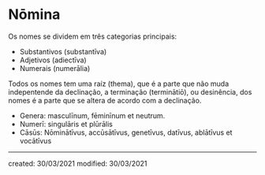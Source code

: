# Nōmina
Os nomes se dividem em três categorias principais:
- Substantivos (substantīva)
- Adjetivos (adiectīva)
- Numerais (numerālia)

Todos os nomes tem uma raíz (thema), que é a parte que não muda indepentende da declinação, a terminação (terminātiō), ou desinência, dos nomes é a parte que se altera de acordo com a declinação.

- Genera: masculīnum, fēminīnum et neutrum.
- Numerī: singulāris et plūrālis
- Cāsūs: Nōminātīvus, accūsātīvus, genetīvus, datīvus, ablātīvus et vocātīvus

---

created: 30/03/2021
modified: 30/03/2021
